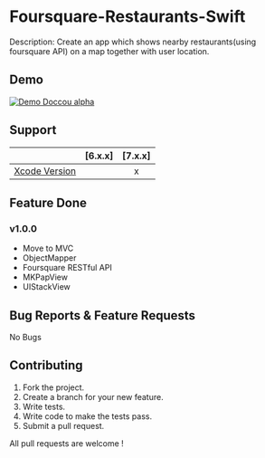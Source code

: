 # Foursquare-Restaurants-Swift
Description: Create an app which shows nearby restaurants(using
foursquare API) on a map together with user location.

## Demo

[![Demo Doccou alpha](https://github.com/mihailsalari/Foursquare-Restaurants-Swift/blob/master/Screen2.png)](https://www.youtube.com/watch?v=R4KXuroc3g4)

## Support

|                       |  [6.x.x]  |  [7.x.x]  | 
| --------------------- |:---------:|:---------:|
| [Xcode Version ][1]   |           |     x     |


[1]: http://developer.apple.com/xcode/


## Feature Done 


### v1.0.0

* Move to MVC
* ObjectMapper
* Foursquare RESTful API
* MKPapView
* UIStackView

## Bug Reports & Feature Requests

No Bugs

## Contributing

1. Fork the project.
2. Create a branch for your new feature.
3. Write tests.
4. Write code to make the tests pass.
5. Submit a pull request.

All pull requests are welcome !
